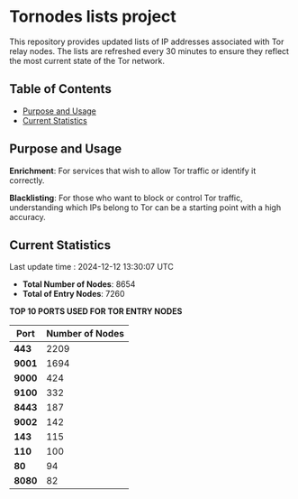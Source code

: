 # Tornodes lists project

This repository provides updated lists of IP addresses associated with Tor relay nodes. The lists are refreshed every 30 minutes to ensure they reflect the most current state of the Tor network.

## Table of Contents

- [Purpose and Usage](#purpose-and-usage)
- [Current Statistics](#current-statistics)


## Purpose and Usage

**Enrichment**: For services that wish to allow Tor traffic or identify it correctly.

**Blacklisting**: For those who want to block or control Tor traffic, understanding which IPs belong to Tor can be a starting point with a high accuracy.

## Current Statistics

Last update time : 2024-12-12 13:30:07 UTC

- **Total Number of Nodes**: 8654
- **Total of Entry Nodes**: 7260

**TOP 10 PORTS USED FOR TOR ENTRY NODES**

| **Port** | **Number of Nodes** |
|------|-----------------|
| **443**   | 2209  |
| **9001**   | 1694  |
| **9000**   | 424  |
| **9100**   | 332  |
| **8443**   | 187  |
| **9002**   | 142  |
| **143**   | 115  |
| **110**   | 100  |
| **80**   | 94  |
| **8080**   | 82  |

